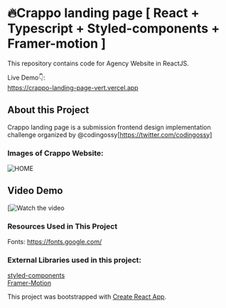 # 🔥Crappo landing page [ React + Typescript + Styled-components + Framer-motion ]



This repository contains  code for Agency Website in ReactJS. <br />

Live Demo👇: <br />
https://crappo-landing-page-vert.vercel.app <br />

## About this Project

Crappo  landing page is a submission  frontend design implementation challenge organized by @codingossy[https://twitter.com/codingossy]

### Images of Crappo Website:
![HOME](https://res.cloudinary.com/dvgudwocb/image/upload/v1664419793/crappo-landing-page/React-App_2_xoy1np.png)


## Video Demo
[![Watch the video](https://www.awesomescreenshot.com/video/11386723?key=0cf578efec1d6a2b362f860ecfafa82d)


### Resources Used in This Project

Fonts: https://fonts.google.com/ <br />

### External Libraries used in this project: 

[styled-components](https://styled-components.com/docs/advanced) <br />
[Framer-Motion](https://www.framer.com/motion/) <br />






This project was bootstrapped with [Create React App](https://github.com/facebook/create-react-app).





